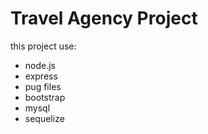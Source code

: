 # Travel Agency Project

this project use:
- node.js
- express
- pug files
- bootstrap
- mysql
- sequelize